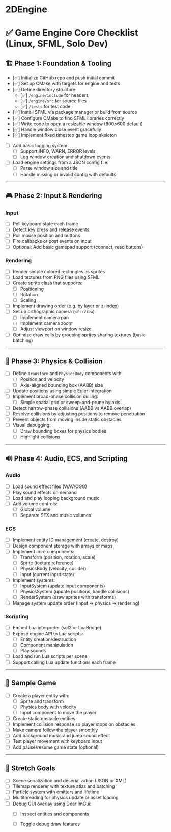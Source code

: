 # 2DEngine

# ✅ Game Engine Core Checklist (Linux, SFML, Solo Dev)

## 🏗️ Phase 1: Foundation & Tooling
- [✅] Initialize GitHub repo and push initial commit
- [✅] Set up CMake with targets for engine and tests
- [✅] Define directory structure:
  - [✅] `/engine/include` for headers
  - [✅] `/engine/src` for source files
  - [✅] `/tests` for test code
- [✅] Install SFML via package manager or build from source
- [✅] Configure CMake to find SFML libraries correctly
- [✅] Write code to open a resizable window (800×600 default)
- [✅] Handle window close event gracefully
- [✅] Implement fixed timestep game loop skeleton
- [ ] Add basic logging system:
  - [ ] Support INFO, WARN, ERROR levels
  - [ ] Log window creation and shutdown events
- [ ] Load engine settings from a JSON config file:
  - [ ] Parse window size and title
  - [ ] Handle missing or invalid config with defaults

---

## 🎮 Phase 2: Input & Rendering
### Input
- [ ] Poll keyboard state each frame
- [ ] Detect key press and release events
- [ ] Poll mouse position and buttons
- [ ] Fire callbacks or post events on input
- [ ] Optional: Add basic gamepad support (connect, read buttons)
  
### Rendering
- [ ] Render simple colored rectangles as sprites
- [ ] Load textures from PNG files using SFML
- [ ] Create sprite class that supports:
  - [ ] Positioning
  - [ ] Rotation
  - [ ] Scaling
- [ ] Implement drawing order (e.g. by layer or z-index)
- [ ] Set up orthographic camera (`sf::View`)
  - [ ] Implement camera pan
  - [ ] Implement camera zoom
  - [ ] Adjust viewport on window resize
- [ ] Optimize draw calls by grouping sprites sharing textures (basic batching)

---

## 🧱 Phase 3: Physics & Collision
- [ ] Define `Transform` and `PhysicsBody` components with:
  - [ ] Position and velocity
  - [ ] Axis-aligned bounding box (AABB) size
- [ ] Update positions using simple Euler integration
- [ ] Implement broad-phase collision culling:
  - [ ] Simple spatial grid or sweep-and-prune by axis
- [ ] Detect narrow-phase collisions (AABB vs AABB overlap)
- [ ] Resolve collisions by adjusting positions to remove penetration
- [ ] Prevent objects from moving inside static obstacles
- [ ] Visual debugging:
  - [ ] Draw bounding boxes for physics bodies
  - [ ] Highlight collisions

---

## 🔊 Phase 4: Audio, ECS, and Scripting
### Audio
- [ ] Load sound effect files (WAV/OGG)
- [ ] Play sound effects on demand
- [ ] Load and play looping background music
- [ ] Add volume controls:
  - [ ] Global volume
  - [ ] Separate SFX and music volumes

### ECS
- [ ] Implement entity ID management (create, destroy)
- [ ] Design component storage with arrays or maps
- [ ] Implement core components:
  - [ ] Transform (position, rotation, scale)
  - [ ] Sprite (texture reference)
  - [ ] PhysicsBody (velocity, collider)
  - [ ] Input (current input state)
- [ ] Implement systems:
  - [ ] InputSystem (update input components)
  - [ ] PhysicsSystem (update positions, handle collisions)
  - [ ] RenderSystem (draw sprites with transforms)
- [ ] Manage system update order (input → physics → rendering)

### Scripting
- [ ] Embed Lua interpreter (sol2 or LuaBridge)
- [ ] Expose engine API to Lua scripts:
  - [ ] Entity creation/destruction
  - [ ] Component manipulation
  - [ ] Play sounds
- [ ] Load and run Lua scripts per scene
- [ ] Support calling Lua update functions each frame

---

## 🧪 Sample Game
- [ ] Create a player entity with:
  - [ ] Sprite and transform
  - [ ] Physics body with velocity
  - [ ] Input component to move the player
- [ ] Create static obstacle entities
- [ ] Implement collision response so player stops on obstacles
- [ ] Make camera follow the player smoothly
- [ ] Add background music and jump sound effect
- [ ] Test player movement with keyboard input
- [ ] Add pause/resume game state (optional)

---

## 🚀 Stretch Goals
- [ ] Scene serialization and deserialization (JSON or XML)
- [ ] Tilemap renderer with texture atlas and batching
- [ ] Particle system with emitters and lifetime
- [ ] Multithreading for physics update or asset loading
- [ ] Debug GUI overlay using Dear ImGui:
  - [ ] Inspect entities and components
  - [ ] Toggle debug draw features

